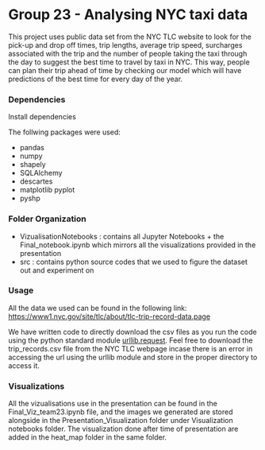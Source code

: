 # Group 23 - Analysing NYC taxi data

This project uses public data set from the NYC TLC website to look for the pick-up and drop off times, trip lengths, average trip speed, surcharges associated with the trip and the number of people taking the taxi through the day to suggest the best time to travel by taxi in NYC. This way, people can plan their trip ahead of time by checking our model which will have predictions of the best time for every day of the year.

### Dependencies ###
Install dependencies

The follwing packages were used:
* pandas
* numpy
* shapely
* SQLAlchemy
* descartes
* matplotlib pyplot
* pyshp


### Folder Organization ###
 
 - VizualisationNotebooks : contains all Jupyter Notebooks + the Final_notebook.ipynb which mirrors all the visualizations provided in the presentation
 - src : contains python source codes that we used to figure the dataset out and experiment on

### Usage ###
All the data we used can be found in the following link: https://www1.nyc.gov/site/tlc/about/tlc-trip-record-data.page

We have written code to directly download the csv files as you run the code using the python standard module [urllib.request](https://docs.python.org/3/library/urllib.request.html).
Feel free to download the trip_records.csv file from the NYC TLC webpage incase there is an error in accessing the url using the urllib module and store in the proper directory to access it.


### Visualizations ###
All the vizualisations use in the presentation can be found in the Final_Viz_team23.ipynb file, and the images we generated are stored alongside in the Presentation_Visualization folder under Visualization notebooks folder. The visualization done after time of presentation are added in the heat_map folder in the same folder.
